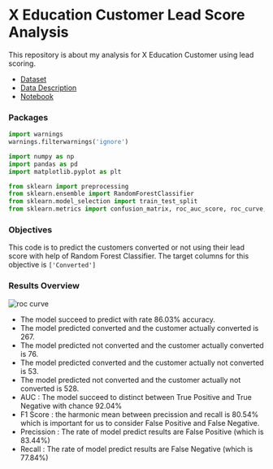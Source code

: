 # X Education Customer Lead Score Analysis

This repository is about my analysis for X Education Customer using lead scoring.

* [Dataset](https://github.com/dhykac/X_Education_Lead_Score_Customer_Analysis/blob/main/Leads_X_Education.csv)
* [Data Description](https://github.com/dhykac/X_Education_Lead_Score_Customer_Analysis/blob/main/Leads%20Data%20Dictionary.xlsx)
* [Notebook](https://github.com/dhykac/X_Education_Lead_Score_Customer_Analysis/blob/main/X%20Education%20Lead%20Score%20Analysis.ipynb)

### Packages
```python
import warnings
warnings.filterwarnings('ignore')

import numpy as np
import pandas as pd
import matplotlib.pyplot as plt

from sklearn import preprocessing
from sklearn.ensemble import RandomForestClassifier
from sklearn.model_selection import train_test_split
from sklearn.metrics import confusion_matrix, roc_auc_score, roc_curve, f1_score, recall_score, precision_score, accuracy_score
```

### Objectives
This code is to predict the customers converted or not using their lead score with help of Random Forest Classifier. The target columns for this objective is `['Converted']`

### Results Overview
![roc curve](https://user-images.githubusercontent.com/92696555/151674862-66070ed8-af76-4cb6-a514-ee25e1a1af1a.png)
* The model succeed to predict with rate 86.03% accuracy.
* The model predicted converted and the customer actually converted is 267.
* The model predicted not converted and the customer actually converted is 76.
* The model predicted converted and the customer actually not converted is 53.
* The model predicted not converted and the customer actually not converted is 528.
* AUC : The model succeed to distinct between True Positive and True Negative with chance 92.04%
* F1 Score : the harmonic mean between precission and recall is 80.54% which is important for us to consider False Positive and False Negative.
* Precission : The rate of model predict results are False Positive (which is 83.44%)
* Recall : The rate of model predict results are False Negative (which is 77.84%)
